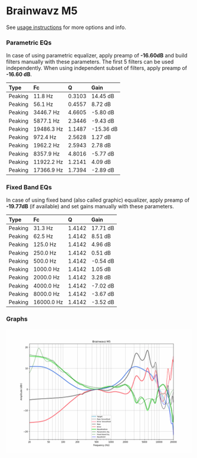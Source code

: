# Brainwavz M5
See [usage instructions](https://github.com/jaakkopasanen/AutoEq#usage) for more options and info.

### Parametric EQs
In case of using parametric equalizer, apply preamp of **-16.60dB** and build filters manually
with these parameters. The first 5 filters can be used independently.
When using independent subset of filters, apply preamp of **-16.60 dB**.

| Type    | Fc         |      Q | Gain      |
|:--------|:-----------|:-------|:----------|
| Peaking | 11.8 Hz    | 0.3103 | 14.45 dB  |
| Peaking | 56.1 Hz    | 0.4557 | 8.72 dB   |
| Peaking | 3446.7 Hz  | 4.6605 | -5.80 dB  |
| Peaking | 5877.1 Hz  | 2.3446 | -9.43 dB  |
| Peaking | 19486.3 Hz | 1.1487 | -15.36 dB |
| Peaking | 972.4 Hz   | 2.5628 | 1.27 dB   |
| Peaking | 1962.2 Hz  | 2.5943 | 2.78 dB   |
| Peaking | 8357.9 Hz  | 4.8016 | -5.77 dB  |
| Peaking | 11922.2 Hz | 1.2141 | 4.09 dB   |
| Peaking | 17366.9 Hz | 1.7394 | -2.89 dB  |

### Fixed Band EQs
In case of using fixed band (also called graphic) equalizer, apply preamp of **-19.77dB**
(if available) and set gains manually with these parameters.

| Type    | Fc         |      Q | Gain     |
|:--------|:-----------|:-------|:---------|
| Peaking | 31.3 Hz    | 1.4142 | 17.71 dB |
| Peaking | 62.5 Hz    | 1.4142 | 8.51 dB  |
| Peaking | 125.0 Hz   | 1.4142 | 4.96 dB  |
| Peaking | 250.0 Hz   | 1.4142 | 0.51 dB  |
| Peaking | 500.0 Hz   | 1.4142 | -0.54 dB |
| Peaking | 1000.0 Hz  | 1.4142 | 1.05 dB  |
| Peaking | 2000.0 Hz  | 1.4142 | 3.28 dB  |
| Peaking | 4000.0 Hz  | 1.4142 | -7.02 dB |
| Peaking | 8000.0 Hz  | 1.4142 | -3.67 dB |
| Peaking | 16000.0 Hz | 1.4142 | -3.52 dB |

### Graphs
![](./Brainwavz%20M5.png)